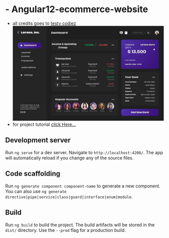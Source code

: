 # - Angular12-ecommerce-website
- all credits goes to [testy codiez](https://www.youtube.com/channel/UCyjNY_GgJydoikYPv4U953A)
![](https://github.com/Shubham-bit-hash/Assets/blob/main/1.jpg)
- for project tutorial [click Here...](https://www.youtube.com/watch?v=Lc9BRrojGtA)

## Development server
Run `ng serve` for a dev server. Navigate to `http://localhost:4200/`. The app will automatically reload if you change any of the source files.

## Code scaffolding
Run `ng generate component component-name` to generate a new component. You can also use `ng generate directive|pipe|service|class|guard|interface|enum|module`.

## Build
Run `ng build` to build the project. The build artifacts will be stored in the `dist/` directory. Use the `--prod` flag for a production build.

